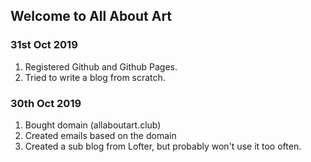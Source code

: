 ## Welcome to All About Art

### 31st Oct 2019

1. Registered Github and Github Pages.
2. Tried to write a blog from scratch.

### 30th Oct 2019

1. Bought domain (allaboutart.club)
2. Created emails based on the domain
3. Created a sub blog from Lofter, but probably won't use it too often.


